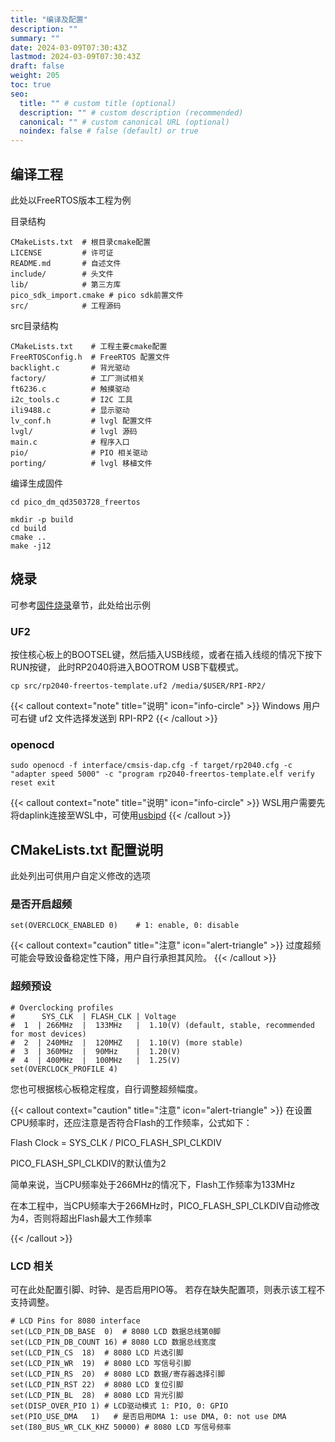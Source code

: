 ```yaml
---
title: "编译及配置"
description: ""
summary: ""
date: 2024-03-09T07:30:43Z
lastmod: 2024-03-09T07:30:43Z
draft: false
weight: 205
toc: true
seo:
  title: "" # custom title (optional)
  description: "" # custom description (recommended)
  canonical: "" # custom canonical URL (optional)
  noindex: false # false (default) or true
---
```


## 编译工程

此处以FreeRTOS版本工程为例

目录结构
```shell
CMakeLists.txt  # 根目录cmake配置
LICENSE         # 许可证
README.md       # 自述文件
include/        # 头文件
lib/            # 第三方库
pico_sdk_import.cmake # pico sdk前置文件
src/            # 工程源码
```

src目录结构
```shell
CMakeLists.txt    # 工程主要cmake配置
FreeRTOSConfig.h  # FreeRTOS 配置文件
backlight.c       # 背光驱动
factory/          # 工厂测试相关
ft6236.c          # 触摸驱动
i2c_tools.c       # I2C 工具
ili9488.c         # 显示驱动
lv_conf.h         # lvgl 配置文件
lvgl/             # lvgl 源码
main.c            # 程序入口
pio/              # PIO 相关驱动
porting/          # lvgl 移植文件
```

编译生成固件
```shell
cd pico_dm_qd3503728_freertos

mkdir -p build
cd build
cmake ..
make -j12
```

## 烧录

可参考[固件烧录](/docs/get-started/固件烧录/)章节，此处给出示例

### UF2

按住核心板上的BOOTSEL键，然后插入USB线缆，或者在插入线缆的情况下按下RUN按键，
此时RP2040将进入BOOTROM USB下载模式。

```shell
cp src/rp2040-freertos-template.uf2 /media/$USER/RPI-RP2/
```

{{< callout context="note" title="说明" icon="info-circle" >}}
Windows 用户可右键 uf2 文件选择发送到 RPI-RP2
{{< /callout >}}


### openocd

```shell
sudo openocd -f interface/cmsis-dap.cfg -f target/rp2040.cfg -c "adapter speed 5000" -c "program rp2040-freertos-template.elf verify reset exit
```

{{< callout context="note" title="说明" icon="info-circle" >}}
WSL用户需要先将daplink连接至WSL中，可使用[usbipd](https://github.com/dorssel/usbipd-win)
{{< /callout >}}

## CMakeLists.txt 配置说明

此处列出可供用户自定义修改的选项

### 是否开启超频
```shell
set(OVERCLOCK_ENABLED 0)    # 1: enable, 0: disable
```
{{< callout context="caution" title="注意" icon="alert-triangle" >}}
过度超频可能会导致设备稳定性下降，用户自行承担其风险。
{{< /callout >}}

### 超频预设
```shell
# Overclocking profiles
#      SYS_CLK  | FLASH_CLK | Voltage
#  1  | 266MHz  |  133MHz   |  1.10(V) (default, stable, recommended for most devices)
#  2  | 240MHz  |  120MHZ   |  1.10(V) (more stable)
#  3  | 360MHz  |  90MHz    |  1.20(V)
#  4  | 400MHz  |  100MHz   |  1.25(V)
set(OVERCLOCK_PROFILE 4)
```

您也可根据核心板稳定程度，自行调整超频幅度。

{{< callout context="caution" title="注意" icon="alert-triangle" >}}
在设置CPU频率时，还应注意是否符合Flash的工作频率，公式如下：

Flash Clock = SYS_CLK / PICO_FLASH_SPI_CLKDIV

PICO_FLASH_SPI_CLKDIV的默认值为2

简单来说，当CPU频率处于266MHz的情况下，Flash工作频率为133MHz

在本工程中，当CPU频率大于266MHz时，PICO_FLASH_SPI_CLKDIV自动修改为4，否则将超出Flash最大工作频率

{{< /callout >}}

### LCD 相关

可在此处配置引脚、时钟、是否启用PIO等。
若存在缺失配置项，则表示该工程不支持调整。
```shell
# LCD Pins for 8080 interface
set(LCD_PIN_DB_BASE  0)  # 8080 LCD 数据总线第0脚
set(LCD_PIN_DB_COUNT 16) # 8080 LCD 数据总线宽度
set(LCD_PIN_CS  18)  # 8080 LCD 片选引脚
set(LCD_PIN_WR  19)  # 8080 LCD 写信号引脚
set(LCD_PIN_RS  20)  # 8080 LCD 数据/寄存器选择引脚
set(LCD_PIN_RST 22)  # 8080 LCD 复位引脚
set(LCD_PIN_BL  28)  # 8080 LCD 背光引脚
set(DISP_OVER_PIO 1) # LCD驱动模式 1: PIO, 0: GPIO
set(PIO_USE_DMA   1)   # 是否启用DMA 1: use DMA, 0: not use DMA
set(I80_BUS_WR_CLK_KHZ 50000) # 8080 LCD 写信号频率
```